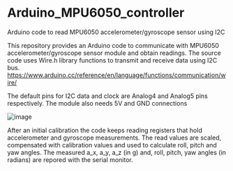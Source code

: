 # Arduino_MPU6050_controller
Arduino code to read MPU6050 accelerometer/gyroscope sensor using I2C

This repository provides an Arduino code to communicate with MPU6050 accelerometer/gyroscope sensor module and obtain readings. 
The source code uses Wire.h library functions to transmit and receive data using I2C bus. 
https://www.arduino.cc/reference/en/language/functions/communication/wire/

The default pins for I2C data and clock are Analog4 and Analog5 pins respectively. The module also needs 5V and GND connections

![image](https://github.com/melihaltun/Arduino_MPU6050_controller/assets/40482921/72427624-37e4-4e6a-b9e9-cccf196f2f52)

After an initial calibration the code keeps reading registers that hold accelerometer and gyroscope measurements.
The read values are scaled, compensated with calibration values and used to calculate roll, pitch and yaw angles. 
The measured a_x, a_y, a_z (in g) and, roll, pitch, yaw angles (in radians) are repored with the serial monitor. 
